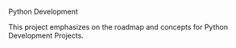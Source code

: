 Python Development

This project emphasizes on the roadmap and concepts for Python Development Projects.
